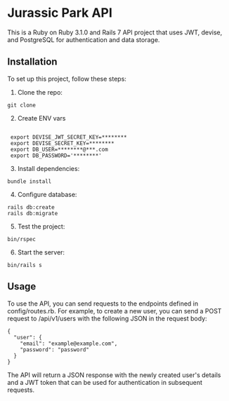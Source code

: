 # Jurassic Park API

This is a Ruby on Ruby 3.1.0 and Rails 7 API project that uses JWT, devise, and PostgreSQL for authentication and data storage.

## Installation

To set up this project, follow these steps:

1. Clone the repo:

```
git clone
```

2. Create ENV vars

```

 export DEVISE_JWT_SECRET_KEY=********
 export DEVISE_SECRET_KEY=********
 export DB_USER=********@***.com
 export DB_PASSWORD='********'
```

3. Install dependencies:

```
bundle install
```

4. Configure database:

```
rails db:create
rails db:migrate
```

5. Test the project:

```
bin/rspec
```

6. Start the server:

```
bin/rails s
```

## Usage

To use the API, you can send requests to the endpoints defined in config/routes.rb. For example, to create a new user, you can send a POST request to /api/v1/users with the following JSON in the request body:

```
{
  "user": {
    "email": "example@example.com",
    "password": "password"
  }
}
```

The API will return a JSON response with the newly created user's details and a JWT token that can be used for authentication in subsequent requests.
